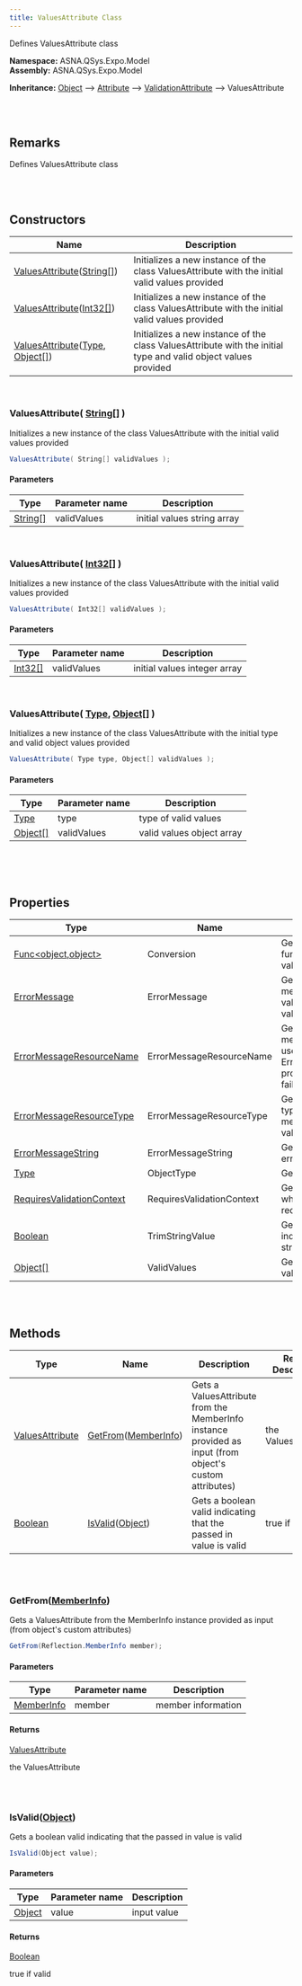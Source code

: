 ```yaml
---
title: ValuesAttribute Class
---
```


Defines ValuesAttribute class

**Namespace:** ASNA.QSys.Expo.Model <br/>
**Assembly:** ASNA.QSys.Expo.Model

**Inheritance:** [Object](https://docs.microsoft.com/en-us/dotnet/api/system.object) --> [Attribute](https://docs.microsoft.com/en-us/dotnet/api/system.attribute) --> [ValidationAttribute]($$TODO-ComponentModel.DataAnnotations.ValidationAttribute.html) --> ValuesAttribute

<br>
<br>

## Remarks

Defines ValuesAttribute class

[//]: # ($$TODO: Complete the Remarks section.)

<br>
<br>

## Constructors

| Name |  Description 
| --- | --- 
| [ValuesAttribute](#valuesattributestring[])([String[]](https://docs.microsoft.com/en-us/dotnet/api/system.string)) | Initializes a new instance of the class ValuesAttribute with the initial valid values provided 
| [ValuesAttribute](#valuesattributeint32[])([Int32[]](https://docs.microsoft.com/en-us/dotnet/api/system.int32)) | Initializes a new instance of the class ValuesAttribute with the initial valid values provided 
| [ValuesAttribute](#valuesattributetype-object[])([Type](https://docs.microsoft.com/en-us/dotnet/api/system.type), [Object[]](https://docs.microsoft.com/en-us/dotnet/api/system.object)) | Initializes a new instance of the class ValuesAttribute with the initial type and valid object values provided 

<br>

### ValuesAttribute( [String[]](https://docs.microsoft.com/en-us/dotnet/api/system.string) )

Initializes a new instance of the class ValuesAttribute with the initial valid values provided

```cs
ValuesAttribute( String[] validValues );
```

#### Parameters

| Type | Parameter name | Description
| --- | --- | ---
| [String[]](https://docs.microsoft.com/en-us/dotnet/api/system.string) | validValues | initial values string array 

<br>

### ValuesAttribute( [Int32[]](https://docs.microsoft.com/en-us/dotnet/api/system.int32) )

Initializes a new instance of the class ValuesAttribute with the initial valid values provided

```cs
ValuesAttribute( Int32[] validValues );
```

#### Parameters

| Type | Parameter name | Description
| --- | --- | ---
| [Int32[]](https://docs.microsoft.com/en-us/dotnet/api/system.int32) | validValues | initial values integer array 

<br>

### ValuesAttribute( [Type](https://docs.microsoft.com/en-us/dotnet/api/system.type), [Object[]](https://docs.microsoft.com/en-us/dotnet/api/system.object) )

Initializes a new instance of the class ValuesAttribute with the initial type and valid object values provided

```cs
ValuesAttribute( Type type, Object[] validValues );
```

#### Parameters

| Type | Parameter name | Description
| --- | --- | ---
| [Type](https://docs.microsoft.com/en-us/dotnet/api/system.type) | type | type of valid values 
| [Object[]](https://docs.microsoft.com/en-us/dotnet/api/system.object) | validValues | valid values object array 

<br>


<br>
<br>

## Properties

| Type | Name | Description | Indexer
| --- | --- | --- | --- 
| [Func<object,object>]($$TODO-Func<object,object>.html) | Conversion | Gets ir sets the collection of functions used for the values conversion | 
| [ErrorMessage](https://docs.microsoft.com/en-us/dotnet/api/system.componentmodel.dataannotations.validationattribute.errormessage) | ErrorMessage | Gets or sets an error message to associate with a validation control if validation fails. | 
| [ErrorMessageResourceName](https://docs.microsoft.com/en-us/dotnet/api/system.componentmodel.dataannotations.validationattribute.errormessageresourcename) | ErrorMessageResourceName | Gets or sets the error message resource name to use in order to look up the ErrorMessageResourceType property value if validation fails. | 
| [ErrorMessageResourceType](https://docs.microsoft.com/en-us/dotnet/api/system.componentmodel.dataannotations.validationattribute.errormessageresourcetype) | ErrorMessageResourceType | Gets or sets the resource type to use for error-message lookup if validation fails. | 
| [ErrorMessageString](https://docs.microsoft.com/en-us/dotnet/api/system.componentmodel.dataannotations.validationattribute.errormessagestring) | ErrorMessageString | Gets the localized validation error message. | 
| [Type](https://docs.microsoft.com/en-us/dotnet/api/system.type) | ObjectType | Gets the Object Type | 
| [RequiresValidationContext](https://docs.microsoft.com/en-us/dotnet/api/system.componentmodel.dataannotations.validationattribute.requiresvalidationcontext) | RequiresValidationContext | Gets a value that indicates whether the attribute requires validation context. | 
| [Boolean](https://docs.microsoft.com/en-us/dotnet/api/system.boolean) | TrimStringValue | Gets or sets a boolean value indicating if the value in the string needs te trimmed | 
| [Object[]](https://docs.microsoft.com/en-us/dotnet/api/system.object) | ValidValues | Gets the array of valid values | 

<br>
<br>

## Methods

| Type | Name | Description | Return Description 
| --- | --- | --- | --- 
| [ValuesAttribute](/reference/asna-qsys-expo/expo-model/values-attribute.html) | [GetFrom](#getfrommemberinfo)([MemberInfo]($$TODO-Reflection.MemberInfo.html)) | Gets a ValuesAttribute from the MemberInfo instance provided as input (from object's custom attributes) | the ValuesAttribute
| [Boolean](https://docs.microsoft.com/en-us/dotnet/api/system.boolean) | [IsValid](#isvalidobject)([Object](https://docs.microsoft.com/en-us/dotnet/api/system.object)) | Gets a boolean valid indicating that the passed in value is valid | true if valid

<br>
<br>

### GetFrom([MemberInfo]($$TODO-Reflection.MemberInfo.html))

Gets a ValuesAttribute from the MemberInfo instance provided as input (from object's custom attributes)

```cs
GetFrom(Reflection.MemberInfo member);
```

#### Parameters

| Type | Parameter name | Description
| --- | --- | ---
| [MemberInfo]($$TODO-Reflection.MemberInfo.html) | member | member information 

#### Returns

[ValuesAttribute](/reference/asna-qsys-expo/expo-model/values-attribute.html)

the ValuesAttribute


<br>
<br>

### IsValid([Object](https://docs.microsoft.com/en-us/dotnet/api/system.object))

Gets a boolean valid indicating that the passed in value is valid

```cs
IsValid(Object value);
```

#### Parameters

| Type | Parameter name | Description
| --- | --- | ---
| [Object](https://docs.microsoft.com/en-us/dotnet/api/system.object) | value | input value 

#### Returns

[Boolean](https://docs.microsoft.com/en-us/dotnet/api/system.boolean)

true if valid


<br>
<br>

